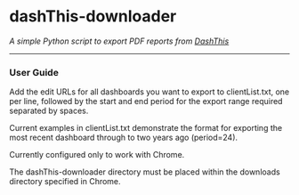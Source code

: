 # dashThis-downloader
*A simple Python script to export PDF reports from [DashThis](https://dashthis.com/)*

---

### User Guide

Add the edit URLs for all dashboards you want to export to clientList.txt, one per line, followed by the start and end period for the export range required separated by spaces. 

Current examples in clientList.txt demonstrate the format for exporting the most recent dashboard through to two years ago (period=24).

Currently configured only to work with Chrome.

The dashThis-downloader directory must be placed within the downloads directory specified in Chrome.
